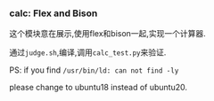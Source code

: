 <!--
 * @Github: https://github.com/Certseeds/CS323_Compilers_2020F
 * @Organization: SUSTech
 * @Author: nanoseeds
 * @Date: 2020-10-02 22:17:33
 * @LastEditors: nanoseeds
 * @LastEditTime: 2020-10-02 23:25:20
 * @License: CC-BY-NC-SA_V4_0 or any later version 
 -->
### calc: Flex and Bison

这个模块意在展示,使用flex和bison一起,实现一个计算器.

通过`judge.sh`,编译,调用`calc_test.py`来验证.

PS:
if you find 
`/usr/bin/ld: can not find -ly`

please change to ubuntu18 instead of ubuntu20.